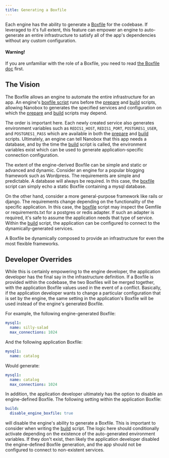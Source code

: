```yaml
---
title: Generating a Boxfile
---
```


Each engine has the ability to generate a [Boxfile](/getting-started/boxfile/) for the codebase. If leveraged to it's full extent, this feature can empower an engine to auto-generate an entire infrastructure to satisfy all of the app's dependencies without any custom configuration.

#### **Warning!**

If you are unfamiliar with the role of a Boxfile, you need to read [the Boxfile doc](/boxfile/intro/) first.

## The Vision

The Boxfile allows an engine to automate the entire infrastructure for an app. An engine's [boxfile script](/engines/scripts/boxfile/) runs before the [prepare](/engines/scripts/prepare/) and [build](/engines/scripts/build/) scripts, allowing Nanobox to generates the specified services and configuration on which the [prepare](/engines/scripts/prepare) and [build](/engines/scripts/build) scripts may depend.

The order is important here. Each newly created service also generates environment variables such as `REDIS1_HOST`, `REDIS1_PORT`, `POSTGRES1_USER`, and `POSTGRES1_PASS` which are available in both the [prepare](/engines/scripts/prepare/) and [build](/engines/scripts/build/) scripts. Ultimately, an engine can tell Nanobox that this app needs a database, and by the time the [build](/engines/scripts/build/) script is called, the environment variables exist which can be used to generate application-specific connection configuration.

The extent of the engine-derived Boxfile can be simple and static or advanced and dynamic. Consider an engine for a popular blogging framework such as Wordpress. The requirements are simple and predictable. A database will always be required. In this case, the [boxfile](/engines/scripts/boxfile) script can simply echo a static Boxfile containing a mysql database.

On the other hand, consider a more general-purpose framework like rails or django. The requirements change depending on the functionality of the specific application. In this case, the [boxfile](/engines/scripts/boxfile) script may inspect the Gemfile or requirements.txt for a postgres or redis adapter. If such an adapter is required, it's safe to assume the application needs that type of service. Within the [build](/engines/scripts/build) script, the application can be configured to connect to the dynamically-generated services.

A Boxfile be dynamically composed to provide an infrastructure for even the most flexible frameworks.

## Developer Overrides

While this is certainly empowering to the engine developer, the application developer has the final say in the infrastructure definition. If a Boxfile is provided within the codebase, the two Boxfiles will be merged together, with the application Boxfile values used in the event of a conflict. Basically, if the application developer wants to change a particular configuration that is set by the engine, the same setting in the application's Boxfile will be used instead of the engine's generated Boxfile.

For example, the following engine-generated Boxfile:

```yaml
mysql1:
  name: silly-salad
  max_connections: 1024
```

And the following application Boxfile:

```yaml
mysql1:
  name: catalog
```

Would generate:

```yaml
mysql1:
  name: catalog
  max_connections: 1024
```


In addition, the application developer ultimately has the option to disable an engine-defined Boxfile. The following setting within the application Boxfile:

```yaml
build:
  disable_engine_boxfile: true
```

will disable the engine's ability to generate a Boxfile. This is important to consider when writing the [build](/engines/scripts/build) script. The logic here should conditionally activate depending on the existence of the auto-generated environment variables. If they don't exist, then likely the application developer disabled the engine-defined Boxfile generation, and the app should not be configured to connect to non-existent services.
